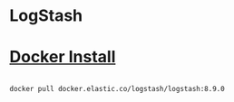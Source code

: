 # LogStash

# [Docker Install](https://www.elastic.co/guide/en/logstash/current/docker.html)
<code>
docker pull docker.elastic.co/logstash/logstash:8.9.0
</code>




